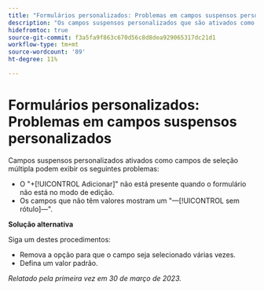 ```yaml
---
title: "Formulários personalizados: Problemas em campos suspensos personalizados"
description: "Os campos suspensos personalizados que são ativados como campos de seleção múltipla podem exibir os problemas."
hidefromtoc: true
source-git-commit: f3a5fa9f863c670d56c8d8dea929065317dc21d1
workflow-type: tm+mt
source-wordcount: '89'
ht-degree: 11%

---
```



# Formulários personalizados: Problemas em campos suspensos personalizados

Campos suspensos personalizados ativados como campos de seleção múltipla podem exibir os seguintes problemas:

* O &quot;+[!UICONTROL Adicionar]&quot; não está presente quando o formulário não está no modo de edição.
* Os campos que não têm valores mostram um &quot;—[!UICONTROL sem rótulo]—&quot;.

**Solução alternativa**

Siga um destes procedimentos:

* Remova a opção para que o campo seja selecionado várias vezes.
* Defina um valor padrão.

_Relatado pela primeira vez em 30 de março de 2023._

